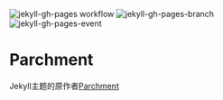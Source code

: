 ![jekyll-gh-pages workflow](https://github.com/summer502/FakeZhangyueEinkAppStore/actions/workflows/main.yml/badge.svg)
![jekyll-gh-pages-branch](https://github.com/summer502/FakeZhangyueEinkAppStore/actions/workflows/jekyll-gh-pages.yml/badge.svg?branch=gh-pages)
![jekyll-gh-pages-event](https://github.com/summer502/FakeZhangyueEinkAppStore/actions/workflows/jekyll-gh-pages.yml/badge.svg?event=push)  

# Parchment
Jekyll主题的原作者[Parchment](https://github.com/rahul-bothra/parchment)
